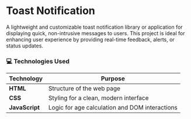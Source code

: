 # Toast Notification

A lightweight and customizable toast notification library or application for displaying quick, non-intrusive messages to users. This project is ideal for enhancing user experience by providing real-time feedback, alerts, or status updates.


### 💻 **Technologies Used**

| **Technology** | **Purpose**                                      |
|----------------|--------------------------------------------------|
| **HTML**       | Structure of the web page                       |
| **CSS**        | Styling for a clean, modern interface           |
| **JavaScript** | Logic for age calculation and DOM interactions  |
